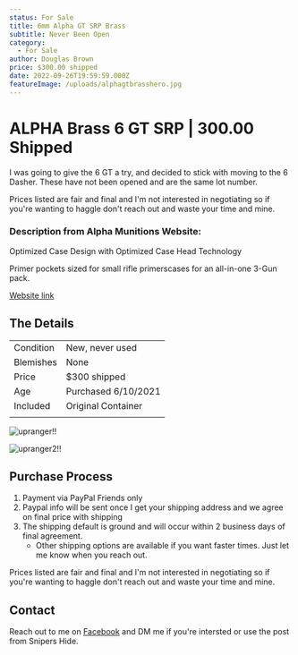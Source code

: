 ```yaml
---
status: For Sale
title: 6mm Alpha GT SRP Brass
subtitle: Never Been Open
category:
  - For Sale
author: Douglas Brown
price: $300.00 shipped
date: 2022-09-26T19:59:59.000Z
featureImage: /uploads/alphagtbrasshero.jpg
---
```

# ALPHA Brass 6 GT SRP | 300.00 Shipped

I was going to give the 6 GT a try, and decided to stick with moving to the 6 Dasher. These have not been opened and are the same lot number. 

Prices listed are fair and final and I'm not interested in negotiating so if you're wanting to haggle don't reach out and waste your time and mine. 

### Description from Alpha Munitions Website:
Optimized Case Design with Optimized Case Head Technology

Primer pockets sized for small rifle primerscases for an all-in-one 3-Gun pack.

[Website link](https://alphamunitions.com/product/6mm-gt/)

## The Details
|                   |                                                      |
| ------------------| ---------------------------------------------------- |
| Condition         | New, never used                                   |
| Blemishes         | None                                        |
| Price             | $300 shipped                                    |
| Age               | Purchased 6/10/2021                                  |
| Included          | Original Container                    |
|                   |                                                      |

![upranger!!](/uploads/6gtbrass1.jpg)

![upranger2!!](/uploads/6gtbrass2.jpg)

## Purchase Process

1. Payment via PayPal Friends only
2. Paypal info will be sent once I get your shipping address and we agree on final price with shipping
3. The shipping default is ground and will occur within 2 business days of final agreement. 
    - Other shipping options are available if you want faster times. Just let me know when you reach out. 

Prices listed are fair and final and I'm not interested in negotiating so if you're wanting to haggle don't reach out and waste your time and mine. 

## Contact
Reach out to me on [Facebook](https://www.facebook.com/douglasbrownca) and DM me if you're intersted or use the post from Snipers Hide.